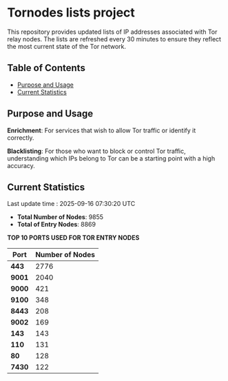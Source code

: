 # Tornodes lists project

This repository provides updated lists of IP addresses associated with Tor relay nodes. The lists are refreshed every 30 minutes to ensure they reflect the most current state of the Tor network.

## Table of Contents

- [Purpose and Usage](#purpose-and-usage)
- [Current Statistics](#current-statistics)


## Purpose and Usage

**Enrichment**: For services that wish to allow Tor traffic or identify it correctly.

**Blacklisting**: For those who want to block or control Tor traffic, understanding which IPs belong to Tor can be a starting point with a high accuracy.

## Current Statistics

Last update time : 2025-09-16 07:30:20 UTC

- **Total Number of Nodes**: 9855
- **Total of Entry Nodes**: 8869

**TOP 10 PORTS USED FOR TOR ENTRY NODES**

| **Port** | **Number of Nodes** |
|------|-----------------|
| **443**   | 2776  |
| **9001**   | 2040  |
| **9000**   | 421  |
| **9100**   | 348  |
| **8443**   | 208  |
| **9002**   | 169  |
| **143**   | 143  |
| **110**   | 131  |
| **80**   | 128  |
| **7430**   | 122  |

